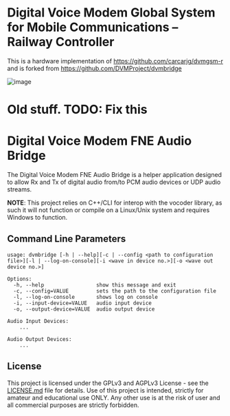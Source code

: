 # Digital Voice Modem Global System for Mobile Communications – Railway Controller

This is a hardware implementation of https://github.com/carcarjg/dvmgsm-r and is forked from https://github.com/DVMProject/dvmbridge

![image](https://github.com/user-attachments/assets/ac59c0a6-b41f-4f2e-bca2-e9a37e4762ee)










# Old stuff. TODO: Fix this

# Digital Voice Modem FNE Audio Bridge

The Digital Voice Modem FNE Audio Bridge is a helper application designed to allow Rx and Tx of digital audio from/to PCM audio devices or UDP audio streams.

**NOTE**: This project relies on C++/CLI for interop with the vocoder library, as such it will not function or compile on a Linux/Unix system and requires Windows to function.

## Command Line Parameters

```
usage: dvmbridge [-h | --help][-c | --config <path to configuration file>][-l | --log-on-console][-i <wave in device no.>][-o <wave out device no.>]

Options:
  -h, --help                 show this message and exit
  -c, --config=VALUE         sets the path to the configuration file
  -l, --log-on-console       shows log on console
  -i, --input-device=VALUE   audio input device
  -o, --output-device=VALUE  audio output device

Audio Input Devices:
    ...

Audio Output Devices:
    ...
```

## License

This project is licensed under the GPLv3 and AGPLv3 License - see the [LICENSE.md](LICENSE.md) file for details. Use of this project is intended, strictly for amateur and educational use ONLY. Any other use is at the risk of user and all commercial purposes are strictly forbidden.

